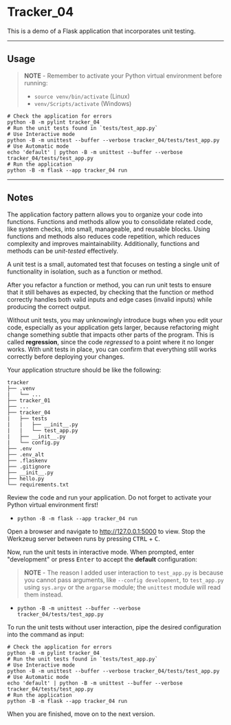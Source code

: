 # Tracker_04

This is a demo of a Flask application that incorporates unit testing.

-----

## Usage

> **NOTE** - Remember to activate your Python virtual environment before running:
>
> - `source venv/bin/activate` (Linux)
> - `venv/Scripts/activate` (Windows)

```shell
# Check the application for errors
python -B -m pylint tracker_04
# Run the unit tests found in `tests/test_app.py`
# Use Interactive mode
python -B -m unittest --buffer --verbose tracker_04/tests/test_app.py
# Use Automatic mode
echo 'default' | python -B -m unittest --buffer --verbose tracker_04/tests/test_app.py
# Run the application
python -B -m flask --app tracker_04 run
```

-----

## Notes

The application factory pattern allows you to organize your code into functions. Functions and methods allow you to consolidate related code, like system checks, into small, manageable, and reusable blocks. Using functions and methods also reduces code repetition, which reduces complexity and improves maintainability. Additionally, functions and methods can be *unit-tested* effectively.

A unit test is a small, automated test that focuses on testing a single unit of functionality in isolation, such as a function or method.

After you refactor a function or method, you can run unit tests to ensure that it still behaves as expected, by checking that the function or method correctly handles both valid inputs and edge cases (invalid inputs) while producing the correct output.

Without unit tests, you may unknowingly introduce bugs when you edit your code, especially as your application gets larger, because refactoring might change something subtle that impacts other parts of the program. This is called **regression**, since the code *regressed* to a point where it no longer works. With unit tests in place, you can confirm that everything still works correctly before deploying your changes.

Your application structure should be like the following:

```text
tracker
├── .venv
|   └── ...
├── tracker_01
├── ...
├── tracker_04
|   ├── tests
|   |   ├── __init__.py
|   |   └── test_app.py
|   ├── __init__.py
|   └── config.py
├── .env
├── .env_alt
├── .flaskenv
├── .gitignore
├── __init__.py
├── hello.py
└── requirements.txt
```

Review the code and run your application. Do not forget to activate your Python virtual environment first!

- `python -B -m flask --app tracker_04 run`

Open a browser and navigate to <http://127.0.0.1:5000> to view. Stop the Werkzeug server between runs by pressing <kbd>CTRL</kbd> +  <kbd>C</kbd>.

Now, run the unit tests in interactive mode. When prompted, enter "development" or press <kbd>Enter</kbd> to accept the **default** configuration:

> **NOTE** - The reason I added user interaction to `test_app.py` is because you cannot pass arguments, like `--config development`, to `test_app.py` using `sys.argv` or the `argparse` module; the `unittest` module will read them instead.

- `python -B -m unittest --buffer --verbose tracker_04/tests/test_app.py`

To run the unit tests without user interaction, pipe the desired configuration into the command as input:

```shell
# Check the application for errors
python -B -m pylint tracker_04
# Run the unit tests found in `tests/test_app.py`
# Use Interactive mode
python -B -m unittest --buffer --verbose tracker_04/tests/test_app.py
# Use Automatic mode
echo 'default' | python -B -m unittest --buffer --verbose tracker_04/tests/test_app.py
# Run the application
python -B -m flask --app tracker_04 run
```

When you are finished, move on to the next version.
